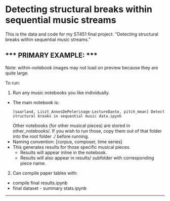 # Detecting structural breaks within sequential music streams

This is the data and code for my ST451 final project: "Detecting structural breaks within sequential music streams."

*** PRIMARY EXAMPLE: ***
-

Note: within-notebook images may not load on preview because they are quite large.

To run:
1. Run any music notebooks you like individually.
  - The main notebook is:
    ```
    [saarland, Liszt_AnnesDePelerinage-LectureDante, pitch_mean] Detect structural breaks in sequential music data.ipynb
    ```
    Other notebooks (for other musical pieces) are stored in other_notebooks/. If you wish to run those, copy them out of that folder into the root folder ./ before running.
  - Naming convention: [corpus, composer, time series]
  - This generates results for those specific musical pieces.
    - Results will appear inline in the notebook.
    - Results will also appear in results/ subfolder with corresponding piece name.
2. Can compile paper tables with:
  - compile final results.ipynb
  - final dataset - summary stats.ipynb

---